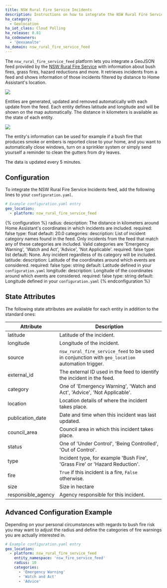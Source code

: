 ```yaml
---
title: NSW Rural Fire Service Incidents
description: Instructions on how to integrate the NSW Rural Fire Service Incidents feed into Home Assistant.
ha_category:
  - Geolocation
ha_iot_class: Cloud Polling
ha_release: 0.81
ha_codeowners:
  - '@exxamalte'
ha_domain: nsw_rural_fire_service_feed
---
```


The `nsw_rural_fire_service_feed` platform lets you integrate a GeoJSON feed provided by the [NSW Rural Fire Service](https://www.rfs.nsw.gov.au/fire-information/fires-near-me) with information about bush fires, grass fires, hazard reductions and more. It retrieves incidents from a feed and shows information of those incidents filtered by distance to Home Assistant's location.

<p class='img'>
  <img src='/images/screenshots/nsw-rural-fire-service-feed-entities.png' />
</p>

Entities are generated, updated and removed automatically with each update from the feed. Each entity defines latitude and longitude and will be shown on the map automatically. The distance in kilometers is available as the state of each entity.

<p class='img'>
  <img src='/images/screenshots/nsw-rural-fire-service-feed-map.png' />
</p>

The entity's information can be used for example if a bush fire that produces smoke or embers is reported close to your home, and you want to automatically close windows, turn on a sprinkler system or simply send yourself a reminder to clean the gutters from dry leaves.

The data is updated every 5 minutes.

## Configuration

To integrate the NSW Rural Fire Service Incidents feed, add the following lines to your `configuration.yaml`.

```yaml
# Example configuration.yaml entry
geo_location:
  - platform: nsw_rural_fire_service_feed
```

{% configuration %}
radius:
  description: The distance in kilometers around Home Assistant's coordinates in which incidents are included.
  required: false
  type: float
  default: 20.0
categories:
  description: List of incident category names found in the feed. Only incidents from the feed that match any of these categories are included. Valid categories are 'Emergency Warning', 'Watch and Act', 'Advice', 'Not Applicable'.
  required: false
  type: list
  default: None. Any incident regardless of its category will be included.
latitude:
  description: Latitude of the coordinates around which events are considered.
  required: false
  type: string
  default: Latitude defined in your `configuration.yaml`
longitude:
  description: Longitude of the coordinates around which events are considered.
  required: false
  type: string
  default: Longitude defined in your `configuration.yaml`
{% endconfiguration %}

## State Attributes

The following state attributes are available for each entity in addition to the standard ones:

| Attribute          | Description |
|--------------------|-------------|
| latitude           | Latitude of the incident. |
| longitude          | Longitude of the incident. |
| source             | `nsw_rural_fire_service_feed` to be used in conjunction with `geo_location` automation trigger. |
| external_id        | The external ID used in the feed to identify the incident in the feed. |
| category           | One of 'Emergency Warning', 'Watch and Act', 'Advice', 'Not Applicable'. |
| location           | Location details of where the incident takes place. |
| publication_date   | Date and time when this incident was last updated. |
| council_area       | Council area in which this incident takes place. |
| status             | One of 'Under Control', 'Being Controlled', 'Out of Control'. |
| type               | Incident type, for example 'Bush Fire', 'Grass Fire' or 'Hazard Reduction'. |
| fire               | `True` if this incident is a fire, `False` otherwise. |
| size               | Size in hectare |
| responsible_agency | Agency responsible for this incident. |

## Advanced Configuration Example

Depending on your personal circumstances with regards to bush fire risk you may want to adjust the radius and define the categories of fire warnings you are actually interested in.

```yaml
# Example configuration.yaml entry
geo_location:
  - platform: nsw_rural_fire_service_feed
    entity_namespace: 'nsw_fire_service_feed'
    radius: 10
    categories:
      - 'Emergency Warning'
      - 'Watch and Act'
      - 'Advice'
```
